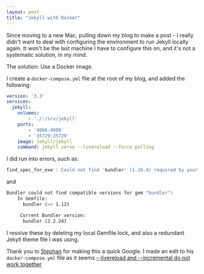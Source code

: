 ```yaml
---
layout: post
title: "Jekyll with Docker"
---
```


Since moving to a new Mac, pulling down my blog to make a post - I really didn't want to deal with configuring the environment to run Jekyll locally again. It won't be the last machine I have to configure this on, and it's not a systematic solution, in my mind.

The solution: Use a Docker image.

I create a `docker-compose.yml` file at the root of my blog, and added the following:

```yml
version: '3.3'
services:
  jekyll:
    volumes:
        - './:/srv/jekyll'
    ports:
        - '4000:4000'
        - '35729:35729'
    image: jekyll/jekyll
    command: jekyll serve --livereload --force_polling
```

I did run into errors, such as:
```sh
find_spec_for_exe': Could not find 'bundler' (1.16.4) required by your /srv/jekyll/Gemfile.lock.
```
and

```sh
Bundler could not find compatible versions for gem "bundler":
    In Gemfile:
      bundler (~> 1.12)

     Current Bundler version:
      bundler (2.2.24)
```

I resolve these by deleting my local Gemfile.lock, and also a redundant Jekyll theme file I was using.

Thank you to [Stephan](https://svrooij.io/2020/12/31/github-pages-live-reload/) for making this a quick Google. I made an edit to his `docker-compose.yml` file as it seems [--livereload and --incremental do not work together](https://github.com/jekyll/jekyll/issues/6701#issuecomment-487313636)


